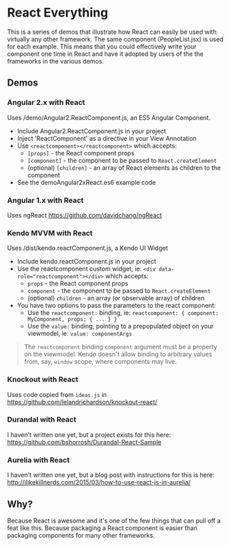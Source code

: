 # React Everything

This is a series of demos that illustrate how React can easily be used with virtually any other framework. The same component (PeopleList.jsx) is used for each example. This means that you could effectively write your component one time in React and have it adopted by users of the the frameworks in the various demos.

## Demos

### Angular 2.x with React
Uses /demo/Angular2.ReactComponent.js, an ES5 Angular Component.
* Include Angular2.ReactComponent.js in your project
* Inject 'ReactComponent' as a directive in your View Annotation
* Use ```<reactcomponent></reactcomponent>``` which accepts:
  * ```[props]``` - the React component props
  * ```[component]``` - the component to be passed to ```React.createElement```
  * (optional) ```[children]``` - an array of React elements as children to the component
* See the demoAngular2xReact.es6 example code

### Angular 1.x with React
Uses ngReact https://github.com/davidchang/ngReact

### Kendo MVVM with React
Uses /dist/kendo.reactComponent.js, a Kendo UI Widget
* Include kendo.reactComponent.js in your project
* Use the reactcomponent custom widget, ie: ```<div data-role="reactcomponent"></div>``` which accepts:
  * ```props``` - the React component props
  * ```component``` - the component to be passed to ```React.createElement```
  * (optional) ```children``` - an array (or observable array) of children
* You have two options to pass the parameters to the react component:
  * Use the ```reactcomponent:``` binding, ie: ```reactcomponent: { component: MyComponent, props: { ... } }```
  * Use the ```value:``` binding, pointing to a prepopulated object on your viewmodel, ie: ```value: componentArgs```

> The ```reactcomponent``` binding ```component``` argument must be a property on the viewmodel. Kendo doesn't allow binding to arbitrary values from, say, ```window``` scope, where components may live.


### Knockout with React
Uses code copied from ```ideas.js``` in https://github.com/lelandrichardson/knockout-react/

### Durandal with React
I haven't written one yet, but a project exists for this here: https://github.com/bshorrosh/Durandal-React-Sample

### Aurelia with React
I haven't written one yet, but a blog post with instructions for this is here: http://ilikekillnerds.com/2015/03/how-to-use-react-js-in-aurelia/

## Why?

Because React is awesome and it's one of the few things that can pull off a feat like this. Because packaging a React component is easier than packaging components for many other frameworks.
